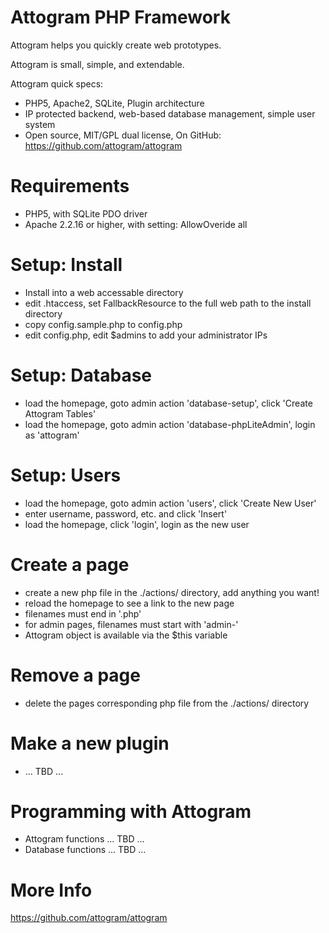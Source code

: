 Attogram PHP Framework
======================

Attogram helps you quickly create web prototypes. 

Attogram is small, simple, and extendable.

Attogram quick specs:
* PHP5, Apache2, SQLite, Plugin architecture
* IP protected backend, web-based database management, simple user system
* Open source, MIT/GPL dual license, On GitHub: https://github.com/attogram/attogram

Requirements
============
* PHP5, with SQLite PDO driver
* Apache 2.2.16 or higher, with setting: AllowOveride all

Setup: Install
==============
* Install into a web accessable directory
* edit .htaccess, set FallbackResource to the full web path to the install directory
* copy config.sample.php to config.php
* edit config.php, edit $admins to add your administrator IPs

Setup: Database
==============
* load the homepage, goto admin action 'database-setup', click 'Create Attogram Tables'
* load the homepage, goto admin action 'database-phpLiteAdmin', login as 'attogram'

Setup: Users
============
* load the homepage, goto admin action 'users', click 'Create New User'
* enter username, password, etc. and click 'Insert'
* load the homepage, click 'login', login as the new user

Create a page
=============
* create a new php file in the ./actions/ directory, add anything you want!
* reload the homepage to see a link to the new page
* filenames must end in '.php'
* for admin pages, filenames must start with 'admin-'
* Attogram object is available via the $this variable

Remove a page
=============
* delete the pages corresponding php file from the ./actions/ directory

Make a new plugin
=================
* ... TBD ...

Programming with Attogram
=========================
* Attogram functions ... TBD ...
* Database functions ... TBD ...

More Info
=========
https://github.com/attogram/attogram
